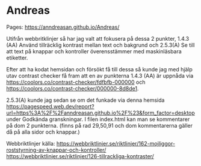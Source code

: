 # Andreas

Pages: https://anndreasan.github.io/Andreas/

Utifrån webbritklinjer så har jag valt att fokusera på dessa 2 punkter, 1.4.3 (AA) Använd tillräcklig kontrast mellan text och bakgrund och 2.5.3(A) Se till att text på knappar och kontroller överensstämmer med maskinläsbara etiketter.

Efter att ha kodat hemsidan och försökt få till dessa så kunde jag med hjälp utav contrast checker få fram att en av punkterna 1.4.3 (AA) är uppnåda via https://coolors.co/contrast-checker/fdfbfb-000000 och https://coolors.co/contrast-checker/000000-8d8de1. 

2.5.3(A) kunde jag sedan se om det funkade via denna hemsida https://pagespeed.web.dev/report?url=https%3A%2F%2Fanndreasan.github.io%2F%23&form_factor=desktop under Godkända granskningar.
I filen index.html kan man se kommentarer på dom 2 punkterna. (finns på rad 29,50,91 och dom kommentarerna gäller då på alla sidor och knappar.)

Webbriktlinjer källa:
https://webbriktlinjer.se/riktlinjer/162-mojliggor-roststyrning-av-knappar-och-kontroller/
https://webbriktlinjer.se/riktlinjer/126-tillrackliga-kontraster/
